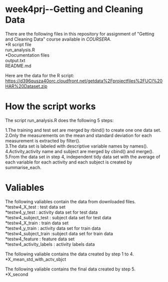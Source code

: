 # week4prj--Getting and Cleaning Data

There are the following files in this repository for assignment of "Getting and Cleaning Data" course available in *COURSERA*.  
*R script file  
 run_analysis.R  
*Documentation files  
 output.txt  
 README.md  
 
Here are the data for the R script:  
<https://d396qusza40orc.cloudfront.net/getdata%2Fprojectfiles%2FUCI%20HAR%20Dataset.zip> 

# How the script works 

The script run_analysis.R does the following 5 steps: 
 
1.The training and test set are merged by rbind() to create one one data set.  
2.Only the measurements on the mean and standard deviation for each measurement is extracted by filter().  
3.The data set is labeled with descriptive variable names by names().  
4.Activity,activity name and subject are merged by cbind() and merge().  
5.From the data set in step 4, independent tidy data set with the average of each variable for each activity and each subject is created by summarise_each.  
 
# Valiables

The following valiables contain the data from downloaded files.  
 *testw4_X_test : test data set  
 *testw4_y_test : activity data set for test data  
 *testw4_subject_test : subject data set for test data  
 *testw4_X_train : train data set  
 *testw4_y_train : activity data set for train data  
 *testw4_subject_train :subject data set for train data  
 *testw4_feature  : feature data set  
 *testw4_activity_labels : activity labels data  
 
The following valiable contains the data created by step 1 to 4.  
 *X_mean_std_with_actv_sbjct  
   
The following valiable contains the final data created by step 5.  
 *X_second  
